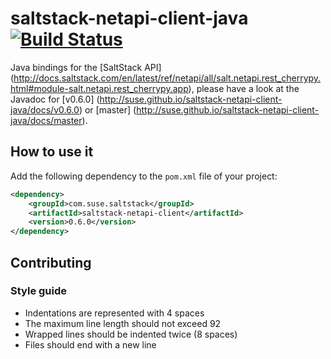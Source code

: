 # saltstack-netapi-client-java [![Build Status](https://travis-ci.org/SUSE/saltstack-netapi-client-java.svg?branch=master)](https://travis-ci.org/SUSE/saltstack-netapi-client-java)

Java bindings for the [SaltStack API] (http://docs.saltstack.com/en/latest/ref/netapi/all/salt.netapi.rest_cherrypy.html#module-salt.netapi.rest_cherrypy.app), please have a look at the Javadoc for [v0.6.0] (http://suse.github.io/saltstack-netapi-client-java/docs/v0.6.0) or [master] (http://suse.github.io/saltstack-netapi-client-java/docs/master).

## How to use it

Add the following dependency to the `pom.xml` file of your project:

```xml
<dependency>
    <groupId>com.suse.saltstack</groupId>
    <artifactId>saltstack-netapi-client</artifactId>
    <version>0.6.0</version>
</dependency>
```

## Contributing

### Style guide

* Indentations are represented with 4 spaces
* The maximum line length should not exceed 92
* Wrapped lines should be indented twice (8 spaces)
* Files should end with a new line
